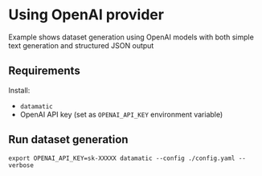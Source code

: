 # Using OpenAI provider

Example shows dataset generation using OpenAI models with both simple text generation and structured JSON output

## Requirements

Install:

- `datamatic`
- OpenAI API key (set as `OPENAI_API_KEY` environment variable)

## Run dataset generation

`export OPENAI_API_KEY=sk-XXXXX datamatic --config ./config.yaml --verbose`
